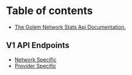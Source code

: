 # Table of contents

* [The Golem Network Stats Api Documentation.](README.md)

## V1 API Endpoints

* [Network Specific](v1-api-endpoints/network-specific.md)
* [Provider Specific](v1-api-endpoints/provider-specific.md)

